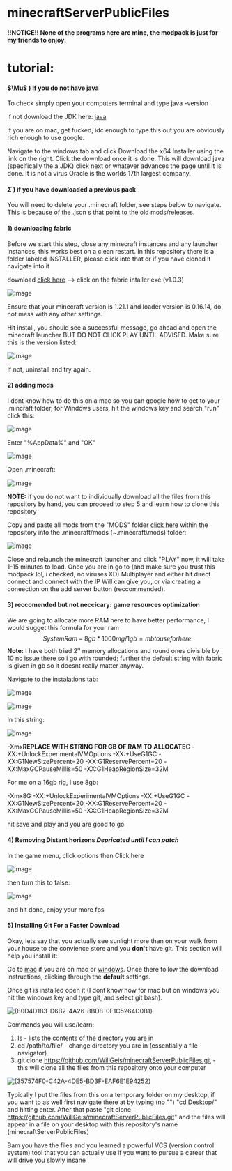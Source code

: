# minecraftServerPublicFiles

#### !!NOTICE!! None of the programs here are mine, the modpack is just for my friends to enjoy.

# tutorial:

#### $\Mu$ ) if you do not have java

To check simply open your computers terminal and type java -version

if not download the JDK here: [java](https://www.oracle.com/java/technologies/downloads/)

if you are on mac, get fucked, idc enough to type this out you are obviously rich enough to use google.

Navigate to the windows tab and click Download the x64 Installer using the link on the right. Click the download once it is done. This will download java (specifically the a JDK) click next or whatever advances the page until it is done. It is not a virus Oracle is the worlds 17th largest company.

#### $\Sigma$ ) if you have downloaded a previous pack

You will need to delete your .minecraft folder, see steps below to navigate. This is because of the .json s that point to the old mods/releases.

#### 1) downloading fabric

Before we start this step, close any minecraft instances and any launcher instances, this works best on a clean restart. In this repository there is a folder labeled INSTALLER, please click into that or if you have cloned it navigate into it

download [click here](https://github.com/WillGeis/minecraftServerPublicFiles/tree/main/INSTALLER) --> click on the fabric intaller exe (v1.0.3) 

![image](https://github.com/user-attachments/assets/3bbefcd1-a341-45bf-adf3-f4ace069902c)

Ensure that your minecraft version is 1.21.1 and loader version is 0.16.14, do not mess with any other settings.

Hit install, you should see a successful message, go ahead and open the minecraft launcher BUT DO NOT CLICK PLAY UNTIL ADVISED. Make sure this is the version listed:

![image](https://github.com/user-attachments/assets/17fff9bf-adaa-4b47-9ceb-26fed66fbf45)

If not, uninstall and try again.

#### 2) adding mods

I dont know how to do this on a mac so you can google how to get to your .mincraft folder, for Windows users, hit the windows key and search "run" click this:

![image](https://github.com/user-attachments/assets/c0918471-0708-4d02-8b9f-05e549ecc783)

Enter "%AppData%" and "OK"

![image](https://github.com/user-attachments/assets/1fea3ac7-ba2b-40d3-a87a-81213b59ad51)

Open .minecraft:

![image](https://github.com/user-attachments/assets/ace26fa9-7eba-4f00-8003-8720e3cc8ba6)

**NOTE:** if you do not want to individually download all the files from this repository by hand, you can proceed to step 5 and learn how to clone this repository

Copy and paste all mods from the "MODS" folder [click here](https://github.com/WillGeis/minecraftServerPublicFiles/tree/main/MODS) within the repository into the .minecraft/mods (~\.minecraft\mods) folder:

![image](https://github.com/user-attachments/assets/8b2350a7-89d2-4722-8c1a-fb4385977fcd)

Close and relaunch the minecraft launcher and click "PLAY" now, it will take 1-15 minutes to load. Once you are in go to (and make sure you trust this modpack lol, i checked, no viruses XD) Multiplayer and either hit direct connect and connect with the IP Will can give you, or via creating a coneection on the add server button (reccommended).

#### 3) reccomended but not neccicary: game resources optimization

We are going to allocate more RAM here to have better performance, I would sugget this formula for your ram $$SystemRam - 8gb * 1000mg/1gb = mb to use for here$$ **Note:** I have both tried $2^n$ memory allocations and round ones divisible by 10 no issue there so i go with rounded; further the default string with fabric is given in gb so it doesnt really matter anyway.

Navigate to the instalations tab:

![image](https://github.com/user-attachments/assets/6211d4ff-d82b-41e5-b8f0-8ad5b0216a89)

![image](https://github.com/user-attachments/assets/87f10b9f-f74e-4a4b-8428-afc9ee2f97bb)

In this string:

![image](https://github.com/user-attachments/assets/76ddaff5-9ae9-407a-8d59-ddfae33420e0)

-Xmx**REPLACE WITH STRING FOR GB OF RAM TO ALLOCATE**G -XX:+UnlockExperimentalVMOptions -XX:+UseG1GC -XX:G1NewSizePercent=20 -XX:G1ReservePercent=20 -XX:MaxGCPauseMillis=50 -XX:G1HeapRegionSize=32M

For me on a 16gb rig, I use 8gb:

-Xmx8G -XX:+UnlockExperimentalVMOptions -XX:+UseG1GC -XX:G1NewSizePercent=20 -XX:G1ReservePercent=20 -XX:MaxGCPauseMillis=50 -XX:G1HeapRegionSize=32M

hit save and play and you are good to go

#### 4) Removing Distant horizons *Depricated until I can patch*

In the game menu, click options then Click here

![image](https://github.com/user-attachments/assets/2b7f5238-4dd3-4279-8a9b-60ce434f5a66)

then turn this to false:

![image](https://github.com/user-attachments/assets/256c3706-2e17-406c-887f-1948eed41f4f)

and hit done, enjoy your more fps

#### 5) Installing Git For a Faster Download

Okay, lets say that you actually see sunlight more than on your walk from your house to the convience store and you **don't** have git. This section will help you install it:

Go to [mac](https://git-scm.com/downloads/mac) if you are on mac or [windows](https://git-scm.com/downloads/win). Once there follow the download instructions, clicking through the **default** settings.

Once git is installed open it (I dont know how for mac but on windows you hit the windows key and type git, and select git bash).

![{80D4D183-D6B2-4A26-8BD8-0F1C5264D0B1}](https://github.com/user-attachments/assets/0878fdae-f7ea-4c3b-9220-a93c16cb2f0c)

Commands you will use/learn:

 1) ls - lists the contents of the directory you are in
 2) cd /path/to/file/ - change directory you are in (essentially a file navigator)
 3) git clone https://github.com/WillGeis/minecraftServerPublicFiles.git - this will clone all the files from this repository onto your computer

![{357574F0-C42A-4DE5-BD3F-EAF6E1E94252}](https://github.com/user-attachments/assets/e708090b-587b-4498-974e-902b289e3305)

Typically I put the files from this on a temporary folder on my desktop, if you want to as well first navigate there at by typing (no "") "cd Desktop/" and hitting enter. After that paste "git clone https://github.com/WillGeis/minecraftServerPublicFiles.git" and the files will appear in a file on your desktop with this repository's name (minecraftServerPublicFiles)

Bam you have the files and you learned a powerful VCS (version control system) tool that you can actually use if you want to pursue a career that will drive you slowly insane
